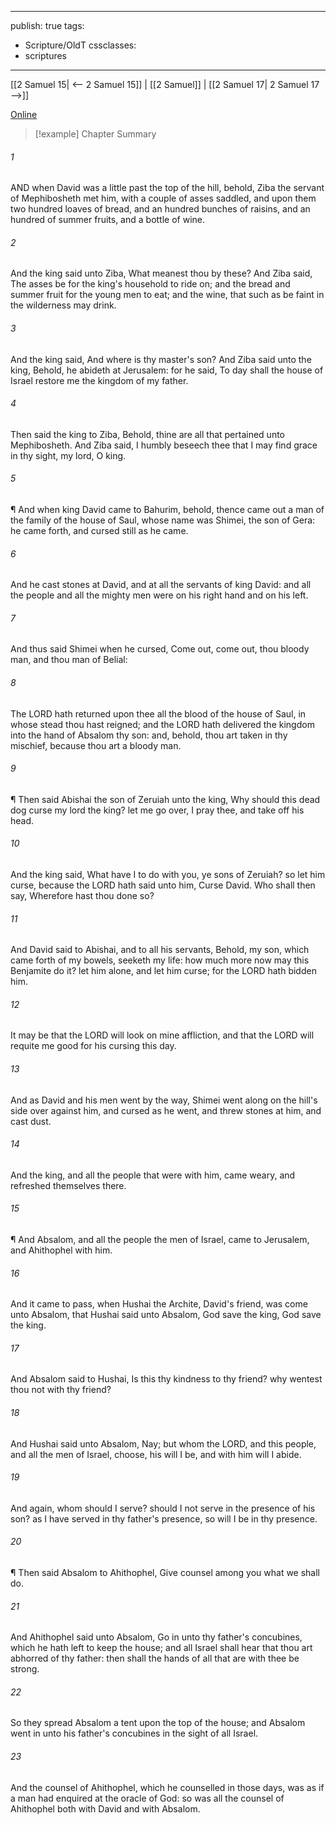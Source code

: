 

---
publish: true
tags:
  - Scripture/OldT
cssclasses:
  - scriptures
---
[[2 Samuel 15| <-- 2 Samuel 15]] | [[2 Samuel]] | [[2 Samuel 17| 2 Samuel 17 -->]]

[Online](https://churchofjesuschrist.org/study/scriptures/ot/2-sam/16?lang=eng)

>[!example] Chapter Summary
>
###### 1
AND when David was a little past the top of the hill, behold, Ziba the servant of Mephibosheth met him, with a couple of asses saddled, and upon them two hundred loaves of bread, and an hundred bunches of raisins, and an hundred of summer fruits, and a bottle of wine.
###### 2
And the king said unto Ziba, What meanest thou by these?  And Ziba said, The asses be for the king's household to ride on; and the bread and summer fruit for the young men to eat; and the wine, that such as be faint in the wilderness may drink.
###### 3
And the king said, And where is thy master's son?  And Ziba said unto the king, Behold, he abideth at Jerusalem: for he said, To day shall the house of Israel restore me the kingdom of my father.
###### 4
Then said the king to Ziba, Behold, thine are all that pertained unto Mephibosheth.  And Ziba said, I humbly beseech thee that I may find grace in thy sight, my lord, O king.
###### 5
¶ And when king David came to Bahurim, behold, thence came out a man of the family of the house of Saul, whose name was Shimei, the son of Gera: he came forth, and cursed still as he came.
###### 6
And he cast stones at David, and at all the servants of king David: and all the people and all the mighty men were on his right hand and on his left.
###### 7
And thus said Shimei when he cursed, Come out, come out, thou bloody man, and thou man of Belial:
###### 8
The LORD hath returned upon thee all the blood of the house of Saul, in whose stead thou hast reigned; and the LORD hath delivered the kingdom into the hand of Absalom thy son: and, behold, thou art taken in thy mischief, because thou art a bloody man.
###### 9
¶ Then said Abishai the son of Zeruiah unto the king, Why should this dead dog curse my lord the king?  let me go over, I pray thee, and take off his head.
###### 10
And the king said, What have I to do with you, ye sons of Zeruiah?  so let him curse, because the LORD hath said unto him, Curse David.  Who shall then say, Wherefore hast thou done so?
###### 11
And David said to Abishai, and to all his servants, Behold, my son, which came forth of my bowels, seeketh my life: how much more now may this Benjamite do it?  let him alone, and let him curse; for the LORD hath bidden him.
###### 12
It may be that the LORD will look on mine affliction, and that the LORD will requite me good for his cursing this day.
###### 13
And as David and his men went by the way, Shimei went along on the hill's side over against him, and cursed as he went, and threw stones at him, and cast dust.
###### 14
And the king, and all the people that were with him, came weary, and refreshed themselves there.
###### 15
¶ And Absalom, and all the people the men of Israel, came to Jerusalem, and Ahithophel with him.
###### 16
And it came to pass, when Hushai the Archite, David's friend, was come unto Absalom, that Hushai said unto Absalom, God save the king, God save the king.
###### 17
And Absalom said to Hushai, Is this thy kindness to thy friend?  why wentest thou not with thy friend?
###### 18
And Hushai said unto Absalom, Nay; but whom the LORD, and this people, and all the men of Israel, choose, his will I be, and with him will I abide.
###### 19
And again, whom should I serve?  should I not serve in the presence of his son?  as I have served in thy father's presence, so will I be in thy presence.
###### 20
¶ Then said Absalom to Ahithophel, Give counsel among you what we shall do.
###### 21
And Ahithophel said unto Absalom, Go in unto thy father's concubines, which he hath left to keep the house; and all Israel shall hear that thou art abhorred of thy father: then shall the hands of all that are with thee be strong.
###### 22
So they spread Absalom a tent upon the top of the house; and Absalom went in unto his father's concubines in the sight of all Israel.
###### 23
And the counsel of Ahithophel, which he counselled in those days, was as if a man had enquired at the oracle of God: so was all the counsel of Ahithophel both with David and with Absalom.



